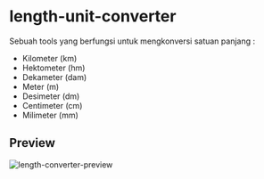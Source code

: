 # length-unit-converter
Sebuah tools yang berfungsi untuk mengkonversi satuan panjang :
- Kilometer (km)
- Hektometer (hm) 
- Dekameter (dam)
- Meter (m)
- Desimeter (dm)
- Centimeter (cm)
- Milimeter (mm)

## Preview 
![length-converter-preview](preview.jpg")
